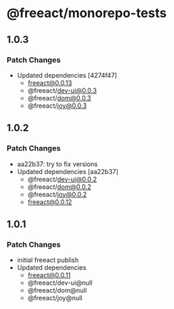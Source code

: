 # @freeact/monorepo-tests

## 1.0.3

### Patch Changes

- Updated dependencies [4274f47]
  - freeact@0.0.13
  - @freeact/dev-ui@0.0.3
  - @freeact/dom@0.0.3
  - @freeact/joy@0.0.3

## 1.0.2

### Patch Changes

- aa22b37: try to fix versions
- Updated dependencies [aa22b37]
  - @freeact/dev-ui@0.0.2
  - @freeact/dom@0.0.2
  - @freeact/joy@0.0.2
  - freeact@0.0.12

## 1.0.1

### Patch Changes

- initial freeact publish
- Updated dependencies
  - freeact@0.0.11
  - @freeact/dev-ui@null
  - @freeact/dom@null
  - @freeact/joy@null
